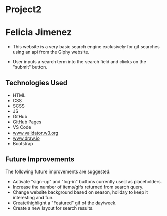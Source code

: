 # Project2
# Felicia Jimenez



- This website is a very basic search engine exclusively for gif searches using an api from the Giphy website.

- User inputs a search term into the search field and clicks on the "submit" button.

## Technologies Used

- HTML
- CSS
- SCSS
- JS
- GitHub
- GitHub Pages
- VS Code
- www.validator.w3.org
- www.draw.io
- Bootstrap

## Future Improvements

The following future improvements are suggested:

- Activate "sign-up" and "log-in" buttons currently used as placeholders.
- Increase the number of items/gifs returned from search query.
- Change website background based on season, holiday to keep it interesting and fun.
- Create/highlight a "Featured" gif of the day/week.
- Create a new layout for search results.





  
